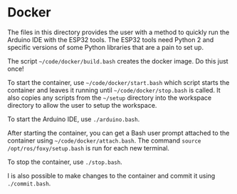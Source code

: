 # Docker

The files in this directory provides the user with a method to quickly run the
Arduino IDE with the ESP32 tools.  The ESP32 tools need Python 2 and specific versions of some Python libraries that are a pain to set up.

The script `~/code/docker/build.bash` creates the docker image.  Do this just once!

To start the container, use `~/code/docker/start.bash` which script starts the container and leaves it running until `~/code/docker/stop.bash` is called.  It also copies any scripts from the `~/setup` directory into the workspace directory to allow the user to setup the workspace.

To start the Arduino IDE, use `./arduino.bash`.

After starting the container, you can get a Bash user prompt attached to the container using `~/code/docker/attach.bash`.  The command `source /opt/ros/foxy/setup.bash` is run for each new terminal.

To stop the container, use `./stop.bash`.

I is also  possible to make changes to the container and commit it using `./commit.bash`.
